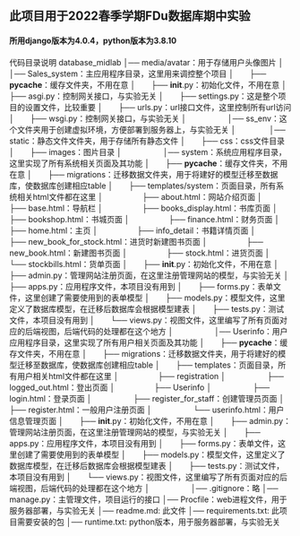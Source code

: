 ## 此项目用于2022春季学期FDu数据库期中实验
#### 所用django版本为4.0.4，python版本为3.8.10

代码目录说明
database_midlab
│── media/avatar：用于存储用户头像图片
│
│── Sales_system：主应用程序目录，这里用来调控整个项目
│　　├── __pycache__：缓存文件夹，不用在意
│　　├── __init__.py：初始化文件，不用在意
│　　├── asgi.py：控制网关接口，与实验无关
│　　├── settings.py：这是整个项目的设置文件，比较重要
│　　├── urls.py：url接口文件，这里控制所有url访问
│　　├── wsgi.py：控制网关接口，与实验无关
│　　　　　
│── ss_env：这个文件夹用于创建虚拟环境，方便部署到服务器上，与实验无关
│　　　　
│── static：静态文件文件夹，用于存储所有静态文件
│　　├── css：css文件目录
│　　├── images：图片目录
│　　　　　
│── system：系统应用程序目录，这里实现了所有系统相关页面及其功能
│　　├── __pycache__：缓存文件夹，不用在意
│　　├── migrations：迁移数据文件夹，用于将建好的模型迁移至数据库，使数据库创建相应table
│　　├── templates/system：页面目录，所有系统相关html文件都在这里
│　　　　　├── about.html：网站介绍页面
│　　　　　├── base.html：导航栏
│　　　　　├── books_display.html：书库页面
│　　　　　├── bookshop.html：书城页面
│　　　　　├── finance.html：财务页面
│　　　　　├── home.html：主页
│　　　　　├── info_detail：书籍详情页面
│　　　　　├── new_book_for_stock.html：进货时新建图书页面
│　　　　　├── new_book.html：新建图书页面
│　　　　　├── stock.html：进货页面
│　　　　　└── stockbills.html：货单页面
│　　├── __init__.py：初始化文件，不用在意
│　　├── admin.py：管理网站注册页面，在这里注册管理网站的模型，与实验无关
│　　├── apps.py：应用程序文件，本项目没有用到
│　　├── forms.py：表单文件，这里创建了需要使用到的表单模型
│　　├── models.py：模型文件，这里定义了数据库模型，在迁移后数据库会根据模型建表
│　　├── tests.py：测试文件，本项目没有用到
│　　└── views.py：视图文件，这里编写了所有页面对应的后端视图，后端代码的处理都在这个地方
│　　　　　
│── Userinfo：用户应用程序目录，这里实现了所有用户相关页面及其功能
│　　├── __pycache__：缓存文件夹，不用在意
│　　├── migrations：迁移数据文件夹，用于将建好的模型迁移至数据库，使数据库创建相应table
│　　├── templates：页面目录，所有用户相关html文件都在这里
│　　　　　├── registration
│　　　　　     ├── logged_out.html：登出页面
│　　　　　├── Userinfo
│　　　　　     ├── login.html：登录页面
│　　　　　     ├── register_for_staff：创建管理员页面
│　　　　　     ├── register.html：一般用户注册页面
│　　　　　     └── userinfo.html：用户信息管理页面
│　　├── __init__.py：初始化文件，不用在意
│　　├── admin.py：管理网站注册页面，在这里注册管理网站的模型，与实验无关
│　　├── apps.py：应用程序文件，本项目没有用到
│　　├── forms.py：表单文件，这里创建了需要使用到的表单模型
│　　├── models.py：模型文件，这里定义了数据库模型，在迁移后数据库会根据模型建表
│　　├── tests.py：测试文件，本项目没有用到
│　　└── views.py：视图文件，这里编写了所有页面对应的后端视图，后端代码的处理都在这个地方
│　　　　　
│── .gitignore：略
│── manage.py：主管理文件，项目运行的接口
│── Procfile：web进程文件，用于服务器部署，与实验无关
│── readme.md: 此文件
│── requirements.txt: 此项目需要安装的包
│── runtime.txt: python版本，用于服务器部署，与实验无关